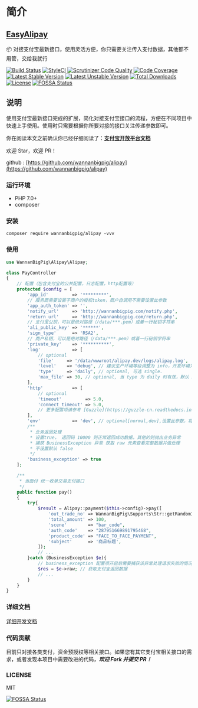 # 简介

## [EasyAlipay](https://alipay.docs.wannanbigpig.com/)

📦 对接支付宝最新接口，使用灵活方便，你只需要关注传入支付数据，其他都不用管，交给我就行

[![Build Status](https://travis-ci.org/wannanbigpig/alipay-sdk-php.svg?branch=master)](https://travis-ci.org/wannanbigpig/alipay-sdk-php) [![StyleCI](https://github.styleci.io/repos/179242516/shield?branch=master)](https://github.styleci.io/repos/179242516) [![Scrutinizer Code Quality](https://scrutinizer-ci.com/g/wannanbigpig/alipay-sdk-php/badges/quality-score.png?b=master)](https://scrutinizer-ci.com/g/wannanbigpig/alipay-sdk-php/?branch=master) [![Code Coverage](https://scrutinizer-ci.com/g/wannanbigpig/alipay-sdk-php/badges/coverage.png?b=master)](https://scrutinizer-ci.com/g/wannanbigpig/alipay-sdk-php/?branch=master) [![Latest Stable Version](https://poser.pugx.org/wannanbigpig/alipay-sdk-php/v/stable)](https://packagist.org/packages/wannanbigpig/alipay-sdk-php) [![Latest Unstable Version](https://poser.pugx.org/wannanbigpig/alipay-sdk-php/v/unstable)](https://packagist.org/packages/wannanbigpig/alipay-sdk-php) [![Total Downloads](https://poser.pugx.org/wannanbigpig/alipay-sdk-php/downloads)](https://packagist.org/packages/wannanbigpig/alipay-sdk-php) [![License](https://poser.pugx.org/wannanbigpig/alipay-sdk-php/license)](https://packagist.org/packages/wannanbigpig/alipay-sdk-php) [![FOSSA Status](https://app.fossa.com/api/projects/git%2Bgithub.com%2Fwannanbigpig%2Falipay-sdk-php.svg?type=shield)](https://app.fossa.com/projects/git%2Bgithub.com%2Fwannanbigpig%2Falipay-sdk-php?ref=badge_shield)

## 说明

使用支付宝最新接口完成的扩展，简化对接支付宝接口的流程，方便在不同项目中快速上手使用。使用时只需要根据你所要对接的接口关注传递参数即可。

你在阅读本文之前确认你已经仔细阅读了：[**支付宝开放平台文档**](https://docs.open.alipay.com/)

欢迎 Star，欢迎 PR！

github : [https://github.com/wannanbigpig/alipay](https://github.com/wannanbigpig/alipay)

### 运行环境

* PHP 7.0+
* composer

### 安装

```text
composer require wannanbigpig/alipay -vvv
```

### 使用

```php
use WannanBigPig\Alipay\Alipay;

class PayController
{
    // 配置（包含支付宝的公共配置，日志配置，http配置等）
    protected $config = [
        'app_id'         => '*********',
        // 服务商需要设置子商户的授权token，商户自调用不需要设置此参数
        'app_auth_token' => '',
        'notify_url'     => 'http://wannanbigpig.com/notify.php',
        'return_url'     => 'http://wannanbigpig.com/return.php',
        // 支付宝公钥，可以是绝对路径（/data/***.pem）或着一行秘钥字符串
        'ali_public_key' => '******',
        'sign_type'      => 'RSA2',
        // 商户私钥，可以是绝对路径（/data/***.pem）或着一行秘钥字符串
        'private_key'    => '**********',
        'log'            => [
            // optional
            'file'     => '/data/wwwroot/alipay.dev/logs/alipay.log',
            'level'    => 'debug', // 建议生产环境等级调整为 info，开发环境为 debug
            'type'     => 'daily', // optional, 可选 single.
            'max_file' => 30, // optional, 当 type 为 daily 时有效，默认 30 天
        ],
        'http'           => [
            // optional
            'timeout'         => 5.0,
            'connect_timeout' => 5.0,
            // 更多配置项请参考 [Guzzle](https://guzzle-cn.readthedocs.io/zh_CN/latest/request-options.html)
        ],
        'env'            => 'dev', // optional[normal,dev],设置此参数，将进入沙箱模式，不传默认正式环境
        /**
         * 业务返回处理
         * 设置true， 返回码 10000 则正常返回成功数据，其他的则抛出业务异常
         * 捕获 BusinessException 异常 获取 raw 元素查看完整数据并做处理
         * 不设置默认 false
         */
        'business_exception' => true
    ];

    /**
     * 当面付 统一收单交易支付接口
     */
    public function pay()
    {
        try{
            $result = Alipay::payment($this->config)->pay([
                'out_trade_no' => WannanBigPig\Supports\Str::getRandomInt('lml', 3),
                'total_amount' => 100,
                'scene'        => "bar_code",
                'auth_code'    => "287951669891795468",
                'product_code' => "FACE_TO_FACE_PAYMENT",
                'subject'      => '商品标题',
            ]);
            // ...
        }catch (BusinessException $e){
            // business_exception 配置项开启后需要捕获该异常处理请求失败的情况
            $res = $e->raw; // 获取支付宝返回数据
            // ...
        }
    }
}
```

### 详细文档

[详细开发文档](https://alipay.docs.wannanbigpig.com/)

### 代码贡献

目前只对接各类支付，资金预授权等相关接口。如果您有其它支付宝相关接口的需求，或者发现本项目中需要改进的代码，_**欢迎 Fork 并提交 PR！**_

### LICENSE

MIT

[![FOSSA Status](https://app.fossa.com/api/projects/git%2Bgithub.com%2Fwannanbigpig%2Falipay-sdk-php.svg?type=large)](https://app.fossa.com/projects/git%2Bgithub.com%2Fwannanbigpig%2Falipay-sdk-php?ref=badge_large)